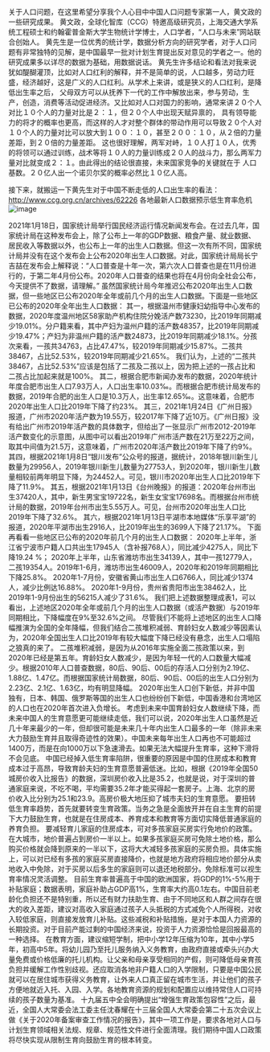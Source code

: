 关于人口问题，在这里希望分享我个人心目中中国人口问题专家第一人，黄文政的一些研究成果。
黄文政，全球化智库（CCG）特邀高级研究员，上海交通大学系统工程硕士和约翰霍普金斯大学生物统计学博士，人口学者，“人口与未来”网站联合创始人。
黄先生是一位优秀的统计学，数据分析方向的研究学者，对于人口问题有非常独特的见解，是中国最早一批对计划生育提出反对意见的学者之一。他的研究成果多以详尽的数据为基础，用数据说话。
黄先生许多结论和看法对我来说犹如醍醐灌顶，比如对人口红利的解释，并不是简单的说，人口越多，劳动力旺盛，经济越好，这是广义的人口红利。从学术上来讲，或是狭义的人口红利，是降低出生率之后，
父母双方可以从抚养下一代的工作中解放出来，参与劳动，生产，创造，消费等活动促进经济。又比如对人口对国力的影响，通常来讲２０个人对比１０个人的力量对比是２：１，但２０个人中出现天赋异禀的，
具有领导能力的将才的概率也更高，而这样的人才对整个群体的带动作用可以导致２０个人对１０个人的力量对比可以放大到１００：１０，甚至２００：１０，从２倍的力量差距，到２０倍的力量差距。
这也很好理解，两军对峙，１０人打１０人，优秀的将领可以通过训练，战术等将１０人的力量训练成２０人的战斗力，那么两军力量对比就变成２：１。由此得出的结论很直接，未来国家竞争的关键就在于
人口基数。２０亿人出一个诺贝尔奖的概率必然比１０亿人高。

接下来，就搬运一下黄先生对于中国不断走低的人口出生率的看法：http://www.ccg.org.cn/archives/62226
各地最新人口数据预示低生育率危机
![image](https://user-images.githubusercontent.com/31200629/163592950-704f5bb2-a191-47f8-9034-723029fc3a66.png)

2021年1月18日，国家统计局举行国民经济运行情况新闻发布会。在过去几年，国家统计局在这种发布会上，除了公布上一年的GDP数据、粮食产量、就业数据、居民收入等数据以外，也公布上一年的出生人口数据。但这一次有所不同，国家统计局并没有在这个发布会上公布2020年出生人口数据。对此，国家统计局局长宁吉喆在发布会上解释说：“人口普查是十年一次，第六次人口普查也是在11月份进行的，于第二年4月份公布。2020年人口普查的结果也将在4月份向全社会公布，今天提供不了数据，请理解。”
虽然国家统计局今年推迟公布2020年出生人口数据，但一些地区已公布2020年全年或前几个月的出生人口数据。下面是一些地区已公布的2020年全年出生人口数据：
其一，根据温州市健康妇幼指导中心发布的数据，2020年度温州地区58家助产机构住院分娩活产数73230，比2019年同期减少19.01%。分户籍来看，其中产妇为温州户籍的活产数48357，比2019年同期减少19.47%；产妇为非温州户籍的活产数24873，比2019年同期减少18.1%。分孩次来看，一孩共34763，占比47.47%，较2019年同期减少15.87%。二孩共38467，占比52.53%，较2019年同期减少21.65%。
我们认为，上述的“二孩共38467，占比52.53%”应该是包括了二孩及二孩以上，因为把上述的一孩占比和二孩占比加起来就是100%。
其二，根据合肥市新闻办发布的数据，2020年统计年度合肥市出生人口7.93万人，人口出生率10.03‰。而根据合肥市统计局发布的数据，2019年合肥的出生人口是10.3万人，出生率12.65‰。这意味着，合肥市2020年出生人口比2019年下降了约23%。
其三，2021年1月24日《广州日报》报道，广州市2020年活产数为19.55万，较2017年下降了近10万。《广州日报》没有给出广州市2019年活产数的具体数字，但给出了一张显示广州市2012-2019年活产数变化的示意图，从图中可以看出2019年广州市活产数在21万至22万之间，取其中间值为21.5万，这意味着，广州市2020年活产数比2019年下降了约9%。
其四，根据2021年1月8日“银川发布”公众号的报道，据统计，2018年银川新生儿数量为29956人，2019年银川新生儿数量为27753人，到2020年，银川新生儿数量相较前两年明显下降，为24452人。可见，银川市2020年出生人口比2019年下降了11.9%。
其五，根据2021年1月13日《台州晚报》的报道：2020年台州市出生37420人，其中，新生男宝宝19722名，新生女宝宝17698名。而根据台州市统计局的数据，2019年台州市出生5.55万人。可见，台州市2020年出生人口比2019年下降了32.6%。
其六，根据2021年1月13日平湖市本地媒体“乐享平湖”的报道，2020年平湖市出生2916人，比2019年出生的3699人下降了21.17%。
下面再看看一些地区已公布的2020年前几个月的出生人口数据：
2020年上半年，浙江省宁波市户籍人口共出生17945人（含补报768人），同比减少4275人，同比下降19.24 %；
2020年上半年，山东省潍坊市出生34139人，其中一孩12779人，二孩19354人。2019年1-6月，潍坊市出生46009人，2020年和2019年同期相比下降25.8%。
2020年1-7月份，安徽省黄山市出生人口6766人，同比减少1374人，减少比例达16.88%。
2020年1-9月份，贵州省贵阳市出生38462人，比2019年1-9月份出生的56215人减少了31.6%。
我们把上述数据整理成表1，可以看出，上述地区2020年全年或前几个月的出生人口数据（或活产数据）与2019年同期相比，下降幅度在9%至32.6%之间。
尽管我们不能将上述地区的出生人口降幅推演为全国的全年降幅，但我们结合二孩堆积减弱、育龄妇女人数减少等因素认为，2020年全国出生人口比2019年有较大幅度下降已经没有悬念，出生人口塌陷之狼真的来了。
二孩堆积减弱，是因为从2016年实施全面二孩政策以来，到2020年已经是第五年。育龄妇女人数减少，是因为年轻一代的人口数量大幅减少。根据2010年人口普查数据，80后、90后、00后的存活人口分别为2.19亿、1.88亿、1.47亿。而根据国家统计局数据，80后、90后、00后的出生人口分别为2.23亿、2.1亿、1.63亿，均有明显降幅。
2020年出生人口创下新低，并非中国独有，日本、韩国、俄罗斯等国的出生人口也纷纷创下新低，中国香港和台湾地区的人口也在2020年首次进入负增长。
考虑到未来中国育龄妇女人数继续下降，而未来中国人的生育意愿更可能继续走低，我们可以说，2020年出生人口虽然是近几十年来最少的一年，但却很可能是未来几十年内出生人口最多的一年（除非未来大力鼓励生育并且取得奇迹性的效果）。中国未来每年出生人口再也不可能超过1400万，而是在向1000万以下急速滑去。如果无法大幅提升生育率，这种下滑将不会见底。
中国已经掉入低生育率陷阱，很重要的原因是中国的住房成本和教育成本过于高昂，导致育龄夫妇的生育意愿普遍低迷。比如，根据《2019年全国50城房价收入比报告》的数据，深圳房价收入比是35.2，也就是说，对于深圳的普通家庭来说，不吃不喝，平均需要35.2年才能买得起一套房子。上海、北京的房价收入比分别为25.1和23.9。高房价极大地压抑了城市夫妇的生育意愿。
要扭转低生育率趋势，首先就要转变生育政策。当务之急是全面放开并在自主生育的前提下大力鼓励生育，也就是在住房成本、养育成本和教育等方面切实降低普通家庭的养育负担。
要减轻育儿家庭的住房成本，可对多孩家庭买房实行免地价的政策。在大城市，地价普遍占到房价一半以上。如果多孩家庭买房可免除土地价格，那么购买价格就会降到原来的一半以下，这将大大减轻多孩家庭的买房负担。具体实施上，可以对已经有多孩的家庭买房直接降价，也就是地方政府将相应地价部分从卖地收入中免除，对于买房以后多生的家庭则可以退还地税部分。免除标准可以视生育率情况灵活调整。
目前生育率普遍高于中国的欧洲国家，将GDP的1%-5%用于补贴家庭；数据表明，家庭补助占GDP高1%，生育率大约高0.1左右。中国目前老龄化负担还不是特别重，所以还有财力扶助生育、由于不同地区和人群之间存在很大的收入差距，建议对高收入家庭通过孩子人头抵税的方式减免个人所得税，对收入较低家庭，则直接发放育儿补贴。这些减税和补贴措施，是对于本国人力资源的长期投资。对于目前产能过剩的中国经济来说，投资于人力资源恰恰是回报最高的一种选择。
在教育方面，建议缩短学制，把中小学12年压缩为10年，其中小学5年，初高中5年。将幼儿园乃至托儿服务纳入义务教育，由政府直接或牵头兴办大量免费或价格低廉的托儿机构。让父亲和母亲享受相同的产假，则可降低母亲育孩负担并缓解工作性别歧视。还应取消各地非户籍人口的入学限制，只要是中国公民就可以在居住城市获得义务教育，让外来人口真正留在城市生活，并让他们的孩子方便地就近入托、入园、入学。各地教育资源的规划和配置应以维持常住人口可持续的孩子数量为基准。
十九届五中全会明确提出“增强生育政策包容性”之后，最近，全国人大常委会法工委主任沈春耀在十三届全国人大常委会第二十五次会议上做《关于2020年备案审查工作情况的报告》，其中一项工作是，要求各地对人口与计划生育领域相关法规、规章、规范性文件进行全面清理。我们期待中国人口政策将尽快实现从限制生育向鼓励生育的根本转变。
